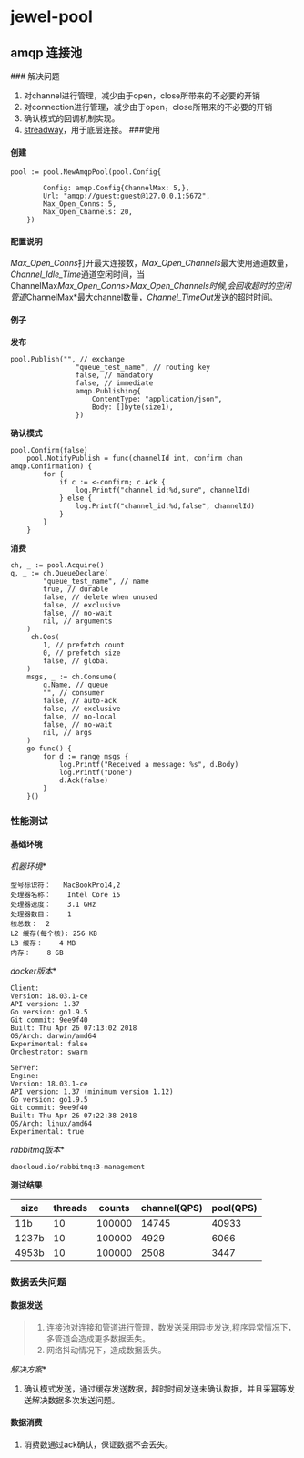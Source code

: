 ﻿# jewel-pool
## amqp 连接池
​### 解决问题
1. 对channel进行管理，减少由于open，close所带来的不必要的开销
2. 对connection进行管理，减少由于open，close所带来的不必要的开销
3. 确认模式的回调机制实现。
4. [streadway](https://github.com/streadway/amqp)，用于底层连接。
###使用
#### 创建
```golang
pool := pool.NewAmqpPool(pool.Config{

        Config: amqp.Config{ChannelMax: 5,},
        Url: "amqp://guest:guest@127.0.0.1:5672",
        Max_Open_Conns: 5,
        Max_Open_Channels: 20,
    })
```
#### 配置说明
*Max_Open_Conns*打开最大连接数，*Max_Open_Channels*最大使用通道数量，*Channel_Idle_Time*通道空闲时间，当ChannelMax*Max_Open_Conns>Max_Open_Channels时候,会回收超时的空闲管道*ChannelMax*最大channel数量，*Channel_TimeOut*发送的超时时间。
#### 例子
**发布**
```golang
pool.Publish("", // exchange
                "queue_test_name", // routing key
                false, // mandatory
                false, // immediate
                amqp.Publishing{
                    ContentType: "application/json",
                    Body: []byte(size1),
                })
```
**确认模式**
```golang
pool.Confirm(false)
    pool.NotifyPublish = func(channelId int, confirm chan amqp.Confirmation) {
        for {
            if c := <-confirm; c.Ack {
                log.Printf("channel_id:%d,sure", channelId)
            } else {
                log.Printf("channel_id:%d,false", channelId)
            }
        }
    }
```
**消费**
```golang
ch, _ := pool.Acquire()
q, _ := ch.QueueDeclare(
        "queue_test_name", // name
        true, // durable
        false, // delete when unused
        false, // exclusive
        false, // no-wait
        nil, // arguments
    )
     ch.Qos(
        1, // prefetch count
        0, // prefetch size
        false, // global
    )
    msgs, _ := ch.Consume(
        q.Name, // queue
        "", // consumer
        false, // auto-ack
        false, // exclusive
        false, // no-local
        false, // no-wait
        nil, // args
    )
    go func() {
        for d := range msgs {
            log.Printf("Received a message: %s", d.Body)
            log.Printf("Done")
            d.Ack(false)
        }
    }()
```
### 性能测试
#### 基础环境

*机器环境**

```
型号标识符：   MacBookPro14,2
处理器名称：    Intel Core i5
处理器速度：    3.1 GHz
处理器数目：    1
核总数：  2
L2 缓存(每个核): 256 KB
L3 缓存：    4 MB
内存：    8 GB
```

*docker版本**

```
Client:
Version: 18.03.1-ce
API version: 1.37
Go version: go1.9.5
Git commit: 9ee9f40
Built: Thu Apr 26 07:13:02 2018
OS/Arch: darwin/amd64
Experimental: false
Orchestrator: swarm

Server:
Engine:
Version: 18.03.1-ce
API version: 1.37 (minimum version 1.12)
Go version: go1.9.5
Git commit: 9ee9f40
Built: Thu Apr 26 07:22:38 2018
OS/Arch: linux/amd64
Experimental: true

```

*rabbitmq版本**

```
daocloud.io/rabbitmq:3-management
```

**测试结果**

| size | threads | counts | channel(QPS) | pool(QPS) |
| ----- | ------- | ------ | ------------ | --------- |
| 11b | 10 | 100000 | 14745 | 40933 |
| 1237b | 10 | 100000 | 4929 | 6066 |
| 4953b | 10 | 100000 | 2508 | 3447 |

### 数据丢失问题
#### 数据发送

> 1. 连接池对连接和管道进行管理，数发送采用异步发送,程序异常情况下，多管道会造成更多数据丢失。
> 2. 网络抖动情况下，造成数据丢失。

*解决方案**

1. 确认模式发送，通过缓存发送数据，超时时间发送未确认数据，并且采幂等发送解决数据多次发送问题。
#### 数据消费
1. 消费数通过ack确认，保证数据不会丢失。

